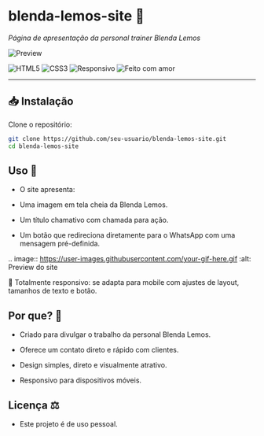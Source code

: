 # blenda-lemos-site 💪  
*Página de apresentação da personal trainer Blenda Lemos*

![Preview](https://user-images.githubusercontent.com/your-image-here.jpg)

![HTML5](https://img.shields.io/badge/html-5-orange.svg)
![CSS3](https://img.shields.io/badge/css-3-blue.svg)
![Responsivo](https://img.shields.io/badge/responsivo-sim-brightgreen.svg)
![Feito com amor](https://img.shields.io/badge/feito%20com-amor-ff69b4.svg)

---

## 📥 Instalação  

Clone o repositório:

```bash
git clone https://github.com/seu-usuario/blenda-lemos-site.git
cd blenda-lemos-site
```

## Uso 📱
- O site apresenta:

- Uma imagem em tela cheia da Blenda Lemos.

- Um título chamativo com chamada para ação.

- Um botão que redireciona diretamente para o WhatsApp com uma mensagem pré-definida.

.. image:: https://user-images.githubusercontent.com/your-gif-here.gif
:alt: Preview do site

📲 Totalmente responsivo: se adapta para mobile com ajustes de layout, tamanhos de texto e botão.


## Por que? 🤔
 - Criado para divulgar o trabalho da personal Blenda Lemos.

 - Oferece um contato direto e rápido com clientes.

 - Design simples, direto e visualmente atrativo.

 - Responsivo para dispositivos móveis.

## Licença ⚖️
- Este projeto é de uso pessoal.
